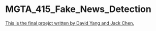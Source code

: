 # MGTA_415_Fake_News_Detection

[This is the final proejct written by David Yang and Jack Chen.](https://www.google.com/search?q=%E8%88%87%E5%88%A5%E4%BA%BAcolab%E7%9A%84github%E6%80%8E%E9%BA%BC%E6%94%BE%E5%88%B0%E8%87%AA%E5%B7%B1%E7%9A%84repo&oq=%E8%88%87%E5%88%A5%E4%BA%BAcolab%E7%9A%84github%E6%80%8E%E9%BA%BC%E6%94%BE%E5%88%B0%E8%87%AA%E5%B7%B1%E7%9A%84repo&gs_lcrp=EgZjaHJvbWUyBggAEEUYOTIKCAEQABiABBiiBDIKCAIQABiABBiiBDIKCAMQABiABBiiBDIKCAQQABiABBiiBDIKCAUQABiABBiiBNIBCTEwODAzajBqN6gCALACAA&sourceid=chrome&ie=UTF-8)
